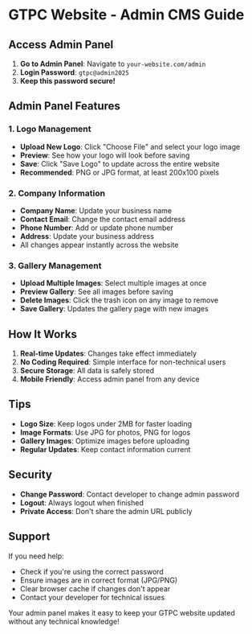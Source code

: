 # GTPC Website - Admin CMS Guide

## Access Admin Panel

1. **Go to Admin Panel**: Navigate to `your-website.com/admin`
2. **Login Password**: `gtpc@admin2025`
3. **Keep this password secure!**

## Admin Panel Features

### 1. Logo Management 
- **Upload New Logo**: Click "Choose File" and select your logo image
- **Preview**: See how your logo will look before saving
- **Save**: Click "Save Logo" to update across the entire website
- **Recommended**: PNG or JPG format, at least 200x100 pixels

### 2. Company Information
- **Company Name**: Update your business name
- **Contact Email**: Change the contact email address
- **Phone Number**: Add or update phone number
- **Address**: Update your business address
- All changes appear instantly across the website

### 3. Gallery Management
- **Upload Multiple Images**: Select multiple images at once
- **Preview Gallery**: See all images before saving
- **Delete Images**: Click the trash icon on any image to remove
- **Save Gallery**: Updates the gallery page with new images

## How It Works

1. **Real-time Updates**: Changes take effect immediately
2. **No Coding Required**: Simple interface for non-technical users
3. **Secure Storage**: All data is safely stored
4. **Mobile Friendly**: Access admin panel from any device

## Tips

- **Logo Size**: Keep logos under 2MB for faster loading
- **Image Formats**: Use JPG for photos, PNG for logos
- **Gallery Images**: Optimize images before uploading
- **Regular Updates**: Keep contact information current

## Security

- **Change Password**: Contact developer to change admin password
- **Logout**: Always logout when finished
- **Private Access**: Don't share the admin URL publicly

## Support

If you need help:
- Check if you're using the correct password
- Ensure images are in correct format (JPG/PNG)
- Clear browser cache if changes don't appear
- Contact your developer for technical issues

Your admin panel makes it easy to keep your GTPC website updated without any technical knowledge!
